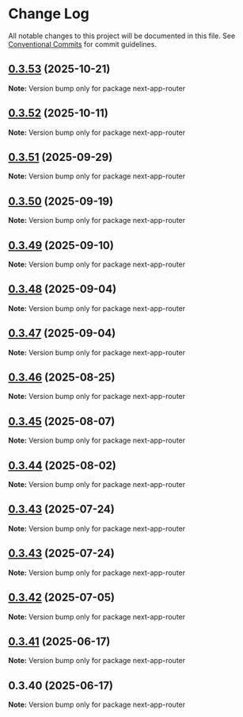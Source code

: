 # Change Log

All notable changes to this project will be documented in this file.
See [Conventional Commits](https://conventionalcommits.org) for commit guidelines.

## [0.3.53](https://github.com/hyperweb-io/interchain-kit/compare/next-app-router@0.3.52...next-app-router@0.3.53) (2025-10-21)

**Note:** Version bump only for package next-app-router

## [0.3.52](https://github.com/hyperweb-io/interchain-kit/compare/next-app-router@0.3.51...next-app-router@0.3.52) (2025-10-11)

**Note:** Version bump only for package next-app-router

## [0.3.51](https://github.com/hyperweb-io/interchain-kit/compare/next-app-router@0.3.50...next-app-router@0.3.51) (2025-09-29)

**Note:** Version bump only for package next-app-router

## [0.3.50](https://github.com/hyperweb-io/interchain-kit/compare/next-app-router@0.3.49...next-app-router@0.3.50) (2025-09-19)

**Note:** Version bump only for package next-app-router

## [0.3.49](https://github.com/hyperweb-io/interchain-kit/compare/next-app-router@0.3.48...next-app-router@0.3.49) (2025-09-10)

**Note:** Version bump only for package next-app-router

## [0.3.48](https://github.com/hyperweb-io/interchain-kit/compare/next-app-router@0.3.47...next-app-router@0.3.48) (2025-09-04)

**Note:** Version bump only for package next-app-router

## [0.3.47](https://github.com/hyperweb-io/interchain-kit/compare/next-app-router@0.3.46...next-app-router@0.3.47) (2025-09-04)

**Note:** Version bump only for package next-app-router

## [0.3.46](https://github.com/hyperweb-io/interchain-kit/compare/next-app-router@0.3.45...next-app-router@0.3.46) (2025-08-25)

**Note:** Version bump only for package next-app-router

## [0.3.45](https://github.com/cosmology-tech/interchain-kit/compare/next-app-router@0.3.44...next-app-router@0.3.45) (2025-08-07)

**Note:** Version bump only for package next-app-router

## [0.3.44](https://github.com/cosmology-tech/interchain-kit/compare/next-app-router@0.3.43...next-app-router@0.3.44) (2025-08-02)

**Note:** Version bump only for package next-app-router

## [0.3.43](https://github.com/cosmology-tech/interchain-kit/compare/next-app-router@0.3.43...next-app-router@0.3.43) (2025-07-24)

**Note:** Version bump only for package next-app-router

## [0.3.43](https://github.com/cosmology-tech/interchain-kit/compare/next-app-router@0.3.42...next-app-router@0.3.43) (2025-07-24)

**Note:** Version bump only for package next-app-router

## [0.3.42](https://github.com/hyperweb-io/interchain-kit/compare/next-app-router@0.3.41...next-app-router@0.3.42) (2025-07-05)

**Note:** Version bump only for package next-app-router

## [0.3.41](https://github.com/hyperweb-io/interchain-kit/compare/next-app-router@0.3.40...next-app-router@0.3.41) (2025-06-17)

**Note:** Version bump only for package next-app-router

## 0.3.40 (2025-06-17)

**Note:** Version bump only for package next-app-router
